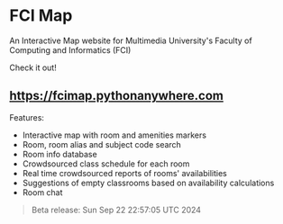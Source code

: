 # FCI Map
An Interactive Map website for Multimedia University's Faculty of Computing and Informatics (FCI)

Check it out!
## https://fcimap.pythonanywhere.com

Features:
- Interactive map with room and amenities markers
- Room, room alias and subject code search
- Room info database
- Crowdsourced class schedule for each room
- Real time crowdsourced reports of rooms' availabilities
- Suggestions of empty classrooms based on availability calculations
- Room chat

> Beta release: Sun Sep 22 22:57:05 UTC 2024
